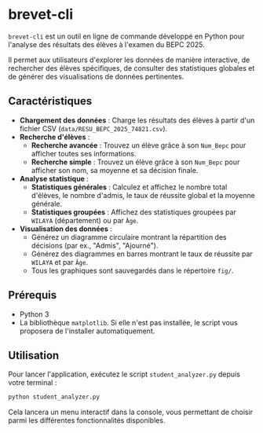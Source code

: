 # brevet-cli

`brevet-cli` est un outil en ligne de commande développé en Python pour l'analyse des résultats des élèves à l'examen du BEPC 2025.

Il permet aux utilisateurs d'explorer les données de manière interactive, de rechercher des élèves spécifiques, de consulter des statistiques globales et de générer des visualisations de données pertinentes.

## Caractéristiques

*   **Chargement des données** : Charge les résultats des élèves à partir d'un fichier CSV (`data/RESU_BEPC_2025_74821.csv`).
*   **Recherche d'élèves** :
    *   **Recherche avancée** : Trouvez un élève grâce à son `Num_Bepc` pour afficher toutes ses informations.
    *   **Recherche simple** : Trouvez un élève grâce à son `Num_Bepc` pour afficher son nom, sa moyenne et sa décision finale.
*   **Analyse statistique** :
    *   **Statistiques générales** : Calculez et affichez le nombre total d'élèves, le nombre d'admis, le taux de réussite global et la moyenne générale.
    *   **Statistiques groupées** : Affichez des statistiques groupées par `WILAYA` (département) ou par `Âge`.
*   **Visualisation des données** :
    *   Générez un diagramme circulaire montrant la répartition des décisions (par ex., "Admis", "Ajourné").
    *   Générez des diagrammes en barres montrant le taux de réussite par `WILAYA` et par `Âge`.
    *   Tous les graphiques sont sauvegardés dans le répertoire `fig/`.

## Prérequis

*   Python 3
*   La bibliothèque `matplotlib`. Si elle n'est pas installée, le script vous proposera de l'installer automatiquement.

## Utilisation

Pour lancer l'application, exécutez le script `student_analyzer.py` depuis votre terminal :

```bash
python student_analyzer.py
```

Cela lancera un menu interactif dans la console, vous permettant de choisir parmi les différentes fonctionnalités disponibles.


